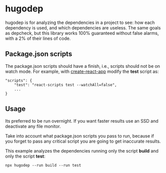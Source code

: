 # hugodep

hugodep is for analyzing the dependencies in a project to see: how each dependency is used, and which dependencies are useless. The same goals as depcheck, but this library works 100% guaranteed without false alarms, with a 2% of their lines of code. 

## Package.json scripts

The package.json scripts should have a finish, i.e., scripts should not be on watch mode. For example, with [create-react-app](https://create-react-app.dev/docs/running-tests/#command-line-interface) modify the **test** script as:
```
"scripts": {
    "test": "react-scripts test --watchAll=false",
    ...
}
```

## Usage

Its preferred to be run overnight. If you want faster results use an SSD and deactivate any file monitor.

Take into account what package.json scripts you pass to run, because if you forget to pass any critical script you are going to get inaccurate results.

This example analyzes the dependencies running only the script **build** and only the script **test**:

```
npx hugodep --run build --run test
```
